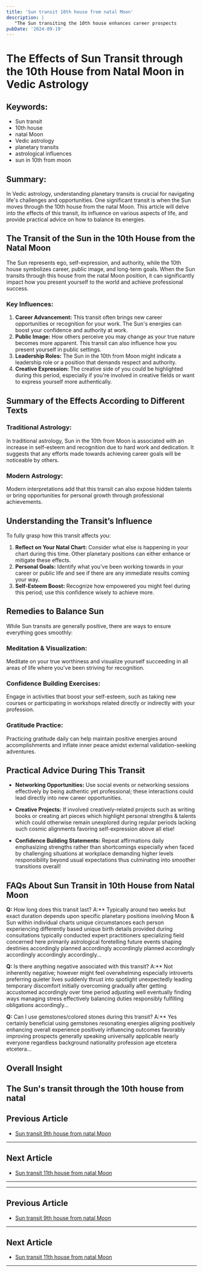 ```yaml
---
title: 'Sun transit 10th house from natal Moon'
description: |
   "The Sun transiting the 10th house enhances career prospects
pubDate: '2024-09-19'
---
```


# The Effects of Sun Transit through the 10th House from Natal Moon in Vedic Astrology

## Keywords:
- Sun transit
- 10th house
- natal Moon
- Vedic astrology
- planetary transits
- astrological influences
- sun in 10th from moon

## Summary:
In Vedic astrology, understanding planetary transits is crucial for navigating life's challenges and opportunities. One significant transit is when the Sun moves through the 10th house from the natal Moon. This article will delve into the effects of this transit, its influence on various aspects of life, and provide practical advice on how to balance its energies.

## The Transit of the Sun in the 10th House from the Natal Moon

The Sun represents ego, self-expression, and authority, while the 10th house symbolizes career, public image, and long-term goals. When the Sun transits through this house from the natal Moon position, it can significantly impact how you present yourself to the world and achieve professional success.

### Key Influences:
1. **Career Advancement:** This transit often brings new career opportunities or recognition for your work. The Sun's energies can boost your confidence and authority at work.
2. **Public Image:** How others perceive you may change as your true nature becomes more apparent. This transit can also influence how you present yourself in public settings.
3. **Leadership Roles:** The Sun in the 10th from Moon might indicate a leadership role or a position that demands respect and authority.
4. **Creative Expression:** The creative side of you could be highlighted during this period, especially if you're involved in creative fields or want to express yourself more authentically.

## Summary of the Effects According to Different Texts

### Traditional Astrology:
In traditional astrology, Sun in the 10th from Moon is associated with an increase in self-esteem and recognition due to hard work and dedication. It suggests that any efforts made towards achieving career goals will be noticeable by others.

### Modern Astrology:
Modern interpretations add that this transit can also expose hidden talents or bring opportunities for personal growth through professional achievements.

## Understanding the Transit’s Influence

To fully grasp how this transit affects you:

1. **Reflect on Your Natal Chart:** Consider what else is happening in your chart during this time. Other planetary positions can either enhance or mitigate these effects.
2. **Personal Goals:** Identify what you've been working towards in your career or public life and see if there are any immediate results coming your way.
3. **Self-Esteem Boost:** Recognize how empowered you might feel during this period; use this confidence wisely to achieve more.

## Remedies to Balance Sun

While Sun transits are generally positive, there are ways to ensure everything goes smoothly:

### Meditation & Visualization:
Meditate on your true worthiness and visualize yourself succeeding in all areas of life where you've been striving for recognition.

### Confidence Building Exercises:
Engage in activities that boost your self-esteem, such as taking new courses or participating in workshops related directly or indirectly with your profession.

### Gratitude Practice:
Practicing gratitude daily can help maintain positive energies around accomplishments and inflate inner peace amidst external validation-seeking adventures.

## Practical Advice During This Transit

- **Networking Opportunities:** Use social events or networking sessions effectively by being authentic yet professional; these interactions could lead directly into new career opportunities.
  
- **Creative Projects:** If involved creatively-related projects such as writing books or creating art pieces which highlight personal strengths & talents which could otherwise remain unexplored during regular periods lacking such cosmic alignments favoring self-expression above all else!

- **Confidence Building Statements:** Repeat affirmations daily emphasizing strengths rather than shortcomings especially when faced by challenging situations at workplace demanding higher levels responsibility beyond usual expectations thus culminating into smoother transitions overall!

## FAQs About Sun Transit in 10th House from Natal Moon

**Q:** How long does this transit last?
A:** Typically around two weeks but exact duration depends upon specific planetary positions involving Moon & Sun within individual charts unique circumstances each person experiencing differently based unique birth details provided during consultations typically conducted expert practitioners specializing field concerned here primarily astrological foretelling future events shaping destinies accordingly planned accordingly accordingly planned accordingly accordingly accordingly accordingly...

**Q:** Is there anything negative associated with this transit?
A:** Not inherently negative; however might feel overwhelming especially introverts preferring quieter lives suddenly thrust into spotlight unexpectedly leading temporary discomfort initially overcoming gradually after getting accustomed accordingly over time period adjusting well eventually finding ways managing stress effectively balancing duties responsibly fulfilling obligations accordingly...

**Q:** Can I use gemstones/colored stones during this transit?
A:** Yes certainly beneficial using gemstones resonating energies aligning positively enhancing overall experience positively influencing outcomes favorably improving prospects generally speaking universally applicable nearly everyone regardless background nationality profession age etcetera etcetera...

## Overall Insight

The Sun's transit through the 10th house from natal
---

## Previous Article
- [Sun transit 9th house from natal Moon](200109_Sun_transit_9th_house_from_natal_Moon.md)

---

## Next Article
- [Sun transit 11th house from natal Moon](200111_Sun_transit_11th_house_from_natal_Moon.md)

---
---

## Previous Article
- [Sun transit 9th house from natal Moon](200109_Sun_transit_9th_house_from_natal_Moon.md)

---

## Next Article
- [Sun transit 11th house from natal Moon](200111_Sun_transit_11th_house_from_natal_Moon.md)

---
